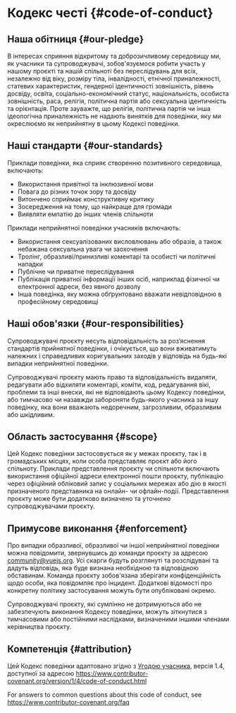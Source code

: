 # Кодекс честі {#code-of-conduct}

## Наша обітниця {#our-pledge}

В інтересах сприяння відкритому та доброзичливому середовищу ми, як учасники та супроводжувачі, зобов'язуємося робити участь у нашому проєкті та нашій спільноті без переслідувань для всіх, незалежно від віку, розміру тіла, інвалідності, етнічної приналежності, статевих характеристик, гендерної ідентичності зовнішність, рівень досвіду, освіта, соціально-економічний статус, національність, особиста зовнішність, раса, релігія, політична партія або сексуальна ідентичність та орієнтація. Проте зауважте, що релігія, політична партія чи інша ідеологічна приналежність не надають винятків для поведінки, яку ми окреслюємо як неприйнятну в цьому Кодексі поведінки.

## Наші стандарти {#our-standards}

Приклади поведінки, яка сприяє створенню позитивного середовища, включають:

- Використання привітної та інклюзивної мови
- Повага до різних точок зору та досвіду
- Витончено сприймає конструктивну критику
- Зосередження на тому, що найкраще для громади
- Виявляти емпатію до інших членів спільноти

Приклади неприйнятної поведінки учасників включають:

- Використання сексуалізованих висловлювань або образів, а також небажана сексуальна увага чи заохочення
- Тролінг, образливі/принизливі коментарі та особисті чи політичні нападки
- Публічне чи приватне переслідування
- Публікація приватної інформації інших осіб, наприклад фізичної чи електронної адреси, без явного дозволу
- Інша поведінка, яку можна обґрунтовано вважати невідповідною в професійному середовищі

## Наші обов'язки {#our-responsibilities}

Супроводжувачі проєкту несуть відповідальність за роз’яснення стандартів прийнятної поведінки, і очікується, що вони вживатимуть належних і справедливих коригувальних заходів у відповідь на будь-які випадки неприйнятної поведінки.

Супроводжувачі проєкту мають право та відповідальність видаляти, редагувати або відхиляти коментарі, коміти, код, редагування вікі, проблеми та інші внески, які не відповідають цьому Кодексу поведінки, або тимчасово чи назавжди забороняти будь-якого учасника за іншу поведінку, яка вони вважають недоречним, загрозливим, образливим або шкідливим.

## Область застосування {#scope}

Цей Кодекс поведінки застосовується як у межах проєкту, так і в громадських місцях, коли особа представляє проєкт або його спільноту. Приклади представлення проєкту чи спільноти включають використання офіційної адреси електронної пошти проєкту, публікацію через офіційний обліковий запис у соціальних мережах або дію в якості призначеного представника на онлайн- чи офлайн-події. Представлення проєкту може бути додатково визначено та уточнено супроводжувачами проєкту.

## Примусове виконання {#enforcement}

Про випадки образливої, образливої чи іншої неприйнятної поведінки можна повідомити, звернувшись до команди проєкту за адресою community@vuejs.org. Усі скарги будуть розглянуті та розслідувані та дадуть відповідь, яка буде визнана необхідною та відповідною обставинам. Команда проєкту зобов'язана зберігати конфіденційність щодо особи, яка повідомляє про інцидент. Додаткові відомості про конкретну політику застосування можуть бути опубліковані окремо.

Супроводжувачі проєкту, які сумлінно не дотримуються або не забезпечують виконання Кодексу поведінки, можуть зіткнутися з тимчасовими або постійними наслідками, визначеними іншими членами керівництва проєкту.

## Компетенція {#attribution}

Цей Кодекс поведінки адаптовано згідно з [Угодою учасника][homepage], версія 1.4, доступної за адресою https://www.contributor-covenant.org/version/1/4/code-of-conduct.html

For answers to common questions about this code of conduct, see https://www.contributor-covenant.org/faq

[homepage]: https://www.contributor-covenant.org
